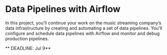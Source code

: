 # Data Pipelines with Airflow

In this project, you’ll continue your work on the music streaming company’s data infrastructure by creating and automating a set of data pipelines. You’ll configure and schedule data pipelines with Airflow and monitor and debug production pipelines.

** DEADLINE: Jul 9**
